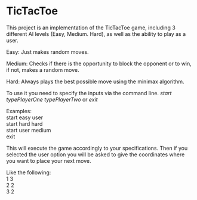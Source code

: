 # TicTacToe
This project is an implementation of the TicTacToe game, 
including 3 different AI levels (Easy, Medium. Hard), as well
as the ability to play as a user.

Easy: Just makes random moves.

Medium: Checks if there is the opportunity to block the opponent or
to win, if not, makes a random move.

Hard: Always plays the best possible move using the minimax algorithm. 

To use it you need to specify the inputs via the command line. 
*start* *typePlayerOne* *typePlayerTwo* or *exit*

Examples: \
start easy user \
start hard hard \
start user medium \
exit

This will execute the game accordingly to your specifications. 
Then if you selected the user option you will be asked to give the 
coordinates where you want to place your next move.

Like the following: \
1 3 \
2 2 \
3 2

